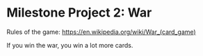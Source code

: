 # Milestone Project 2: War

Rules of the game: https://en.wikipedia.org/wiki/War_(card_game)

If you win the war, you win a lot more cards.
